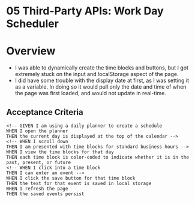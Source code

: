 # 05 Third-Party APIs: Work Day Scheduler

# Overview

* I was able to dynamically create the time blocks and buttons, but I got extremely stuck on the input and localStorage aspect of the page.
 * I did have some trouble with the display date at first, as I was setting it as a variable. In doing so it would pull only the date and time of when the page was first loaded, and would not update in real-time. 
 
## Acceptance Criteria

```
<!-- GIVEN I am using a daily planner to create a schedule
WHEN I open the planner
THEN the current day is displayed at the top of the calendar -->
<!-- WHEN I scroll down
THEN I am presented with time blocks for standard business hours -->
WHEN I view the time blocks for that day
THEN each time block is color-coded to indicate whether it is in the past, present, or future
<!-- WHEN I click into a time block
THEN I can enter an event -->
WHEN I click the save button for that time block
THEN the text for that event is saved in local storage
WHEN I refresh the page
THEN the saved events persist
```


 